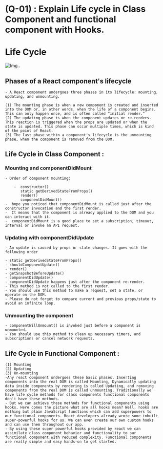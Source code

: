 # (Q-01) : Explain Life cycle in Class Component and functional component with Hooks.

# Life Cycle

![Img..](https://i.imgur.com/PVPr1dK.jpeg)
## Phases of a React component's lifecycle
    - A React component undergoes three phases in its lifecycle: mounting, updating, and unmounting.

    (1) The mounting phase is when a new component is created and inserted into the DOM or, in other words, when the life of a component begins. This can only happen once, and is often called “initial render.”
    (2) The updating phase is when the component updates or re-renders. This reaction is triggered when the props are updated or when the state is updated. This phase can occur multiple times, which is kind of the point of React.
    (3) The last phase within a component's lifecycle is the unmounting phase, when the component is removed from the DOM.


## Life Cycle in Class Component :
### Mounting and componentDidMount
    - Order of component mounting:

        -  constructor()
           static getDerivedStateFromProps()
           render()
           componentDidMount()
    -  hope you noticed that componentDidMount is called just after the constructor invocation and the first render.
    -  It means that the component is already applied to the DOM and you can interact with it.
    -  componentDidMount is a good place to set a subscription, timeout, interval or invoke an API request.

### Updating with componentDidUpdate
    - An update is caused by props or state changes. It goes with the following order

    - static getDerivedStateFromProps()
    - shouldComponentUpdate()
    - render()
    - getSnapshotBeforeUpdate()
    - componentDidUpdate()
    - componentDidUpdate happens just after the component re-render.
    - This method is not called to the first render.
    - You should use this method to make a request, set a state, or operate on the DOM.
    - Please do not forget to compare current and previous props/state to avoid an infinite loop.

### Unmounting the component
    - componentWillUnmount() is invoked just before a component is unmounted.
    - You should use this method to clean up necessary timers, and subscriptions or cancel network requests.

## Life Cycle in Functional Component :
    (1) Mounting
    (2) Updating
    (3) Un-mounting
    -Any react component undergoes these basic phases. Inserting components into the real DOM is called Mounting, Dynamically updating data inside components by rendering is called Updating, and removing components from the real DOM is called unmounting. Traditionally we have life cycle methods for class components functional components don't have these methods.
    - But we can achieve these methods for functional components using hooks. Here comes the picture what are all hooks mean? Well, hooks are nothing but plain JavaScript functions which can add superpowers to our functional components. React developers already wrote some inbuilt super-powerful hooks for us. We can even create our own custom hooks and can use them throughout our app.
    - By using these super powerful hooks provided by react we can assimilate class component behavior and functionality to our functional component with reduced complexity. Functional components are really simple and easy hands-on to get started.